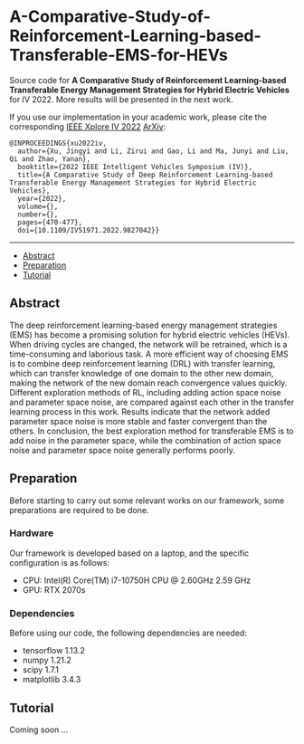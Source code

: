 # A-Comparative-Study-of-Reinforcement-Learning-based-Transferable-EMS-for-HEVs

Source code for **A Comparative Study of Reinforcement Learning-based Transferable Energy Management Strategies for Hybrid Electric Vehicles** for IV 2022. More results will be presented in the next work.

If you use our implementation in your academic work, please cite the corresponding [IEEE Xplore IV 2022](https://ieeexplore.ieee.org/document/9827042) [ArXiv](https://arxiv.org/abs/2202.11514):
 
```
@INPROCEEDINGS{xu2022iv,
  author={Xu, Jingyi and Li, Zirui and Gao, Li and Ma, Junyi and Liu, Qi and Zhao, Yanan},
  booktitle={2022 IEEE Intelligent Vehicles Symposium (IV)}, 
  title={A Comparative Study of Deep Reinforcement Learning-based Transferable Energy Management Strategies for Hybrid Electric Vehicles}, 
  year={2022},
  volume={},
  number={},
  pages={470-477},
  doi={10.1109/IV51971.2022.9827042}}
```


-------------------------------------
* [Abstract](#abstract)
* [Preparation](#preparation)
* [Tutorial](#tutorial)

## Abstract
The deep reinforcement learning-based energy management strategies (EMS) has become a promising solution for hybrid electric vehicles (HEVs). When driving cycles are changed, the network will be retrained, which is a time-consuming and laborious task. A more efficient way of choosing EMS is to combine deep reinforcement learning (DRL) with transfer learning, which can transfer knowledge of one domain to the other new domain, making the network of the new domain reach convergence values quickly. Different exploration methods of RL, including adding action space noise and parameter space noise, are compared against each other in the transfer learning process in this work. Results indicate that the network added parameter space noise is more stable and faster convergent than the others. In conclusion, the best exploration method for transferable EMS is to add noise in the parameter space, while the combination of action space noise and parameter space noise generally performs poorly.

## Preparation
Before starting to carry out some relevant works on our framework, some preparations are required to be done.

### Hardware
Our framework is developed based on a laptop, and the specific configuration is as follows:
- CPU: Intel(R) Core(TM) i7-10750H CPU @ 2.60GHz   2.59 GHz
- GPU: RTX 2070s

### Dependencies
Before using our code, the following dependencies are needed:
- tensorflow 1.13.2
- numpy 1.21.2
- scipy 1.7.1
- matplotlib 3.4.3

## Tutorial
Coming soon ...

